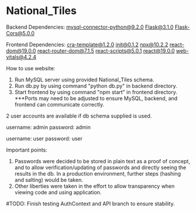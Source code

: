 # National_Tiles
Backend Dependencies:
mysql-connector-python@9.2.0
Flask@3.1.0
Flask-Cors@5.0.0

Frontend Dependencies:
cra-template@1.2.0
init@0.1.2
npx@10.2.2
react-dom@19.0.0
react-router-dom@7.1.5
react-scripts@5.0.1
react@19.0.0
web-vitals@4.2.4


How to use website:

1. Run MySQL server using provided National_Tiles schema.
2. Run db.py by using command "python db.py" in backend directory.
3. Start frontend by using command "npm start" in frontend directory.
***Ports may need to be adjusted to ensure MySQL, backend, and frontend can communicate correctly.

2 user accounts are available if db schema supplied is used.

username: admin 
password: admin

username: user
password: user


Important points:
1. Passwords were decided to be stored in plain text as a proof of concept, and to allow verification/updating of passwords and directly seeing the results in the db. In a production environment, further steps (hashing and salting) would be taken.
2. Other liberties were taken in the effort to allow transparency when viewing code and using application.



#TODO: Finish testing AuthContext and API branch to ensure stability.
